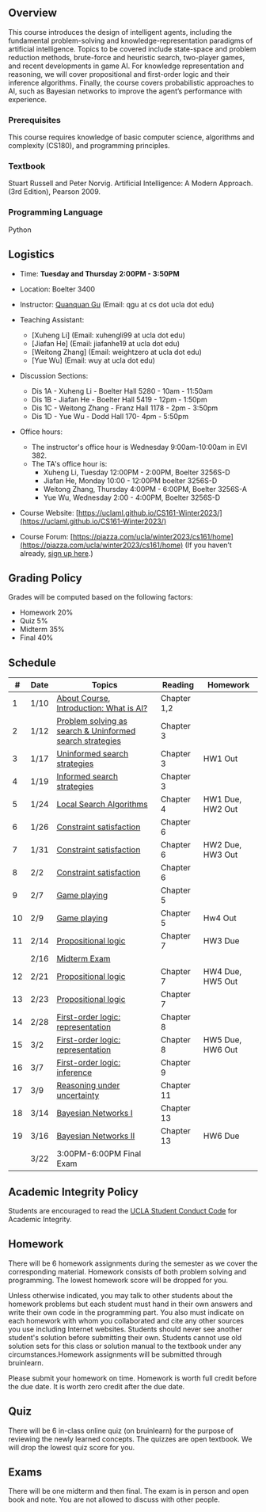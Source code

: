 
## Overview
This course introduces the design of intelligent agents, including the fundamental problem-solving and knowledge-representation paradigms of artificial intelligence. Topics to be covered include state-space and problem reduction methods, brute-force and heuristic search, two-player games, and recent developments in game AI. For knowledge representation and reasoning, we will cover propositional and first-order logic and their inference algorithms. Finally, the course covers probabilistic approaches to AI, such as Bayesian networks to improve the agent’s performance with experience.

### Prerequisites
This course requires knowledge of basic computer science, algorithms and complexity (CS180), and programming principles.
### Textbook

Stuart Russell and Peter Norvig. Artificial Intelligence: A Modern Approach. (3rd Edition), Pearson 2009.

### Programming Language
Python

## Logistics
<!--University of California, Los Angeles  -->
- Time: **Tuesday and Thursday 2:00PM - 3:50PM**
- Location: Boelter 3400  
- Instructor: [Quanquan Gu](http://web.cs.ucla.edu/~qgu/) (Email: qgu at cs dot ucla dot edu)   
- Teaching Assistant: 
    - [Xuheng Li] (Email: xuhengli99 at ucla dot edu)
    - [Jiafan He] (Email: jiafanhe19 at ucla dot edu)
    - [Weitong Zhang] (Email: weightzero at ucla dot edu)
    - [Yue Wu] (Email: wuy at ucla dot edu) 
    
- Discussion Sections:
	 - Dis 1A - Xuheng Li - Boelter Hall 5280 - 10am - 11:50am
	 - Dis 1B - Jiafan He - Boelter Hall 5419 - 12pm - 1:50pm
	 - Dis 1C - Weitong Zhang - Franz Hall 1178 - 2pm - 3:50pm
	 - Dis 1D - Yue Wu - Dodd Hall 170- 4pm - 5:50pm



    
- Office hours: 
    - The instructor's office hour is Wednesday 9:00am-10:00am in EVI 382. 
    - The TA's office hour is: 
        - Xuheng Li, Tuesday 12:00PM - 2:00PM, Boelter 3256S-D 
        - Jiafan He, Monday 10:00 - 12:00PM boelter 3256S-D 
        - Weitong Zhang, Thursday 4:00PM - 6:00PM, Boelter 3256S-A 
        - Yue Wu, Wednesday 2:00 - 4:00PM, Boelter 3256S-D
                
- Course Website: [https://uclaml.github.io/CS161-Winter2023/](https://uclaml.github.io/CS161-Winter2023/)
- Course Forum: [https://piazza.com/ucla/winter2023/cs161/home](https://piazza.com/ucla/winter2023/cs161/home)
(If you haven’t already, [sign up here](https://piazza.com/ucla/winter2023/cs161).)






## Grading Policy
 
Grades will be computed based on the following factors:

- Homework 20%
- Quiz 5%
- Midterm 35%
- Final 40%

## Schedule

| #  | Date  | Topics  |  Reading | Homework  |
|---|---|---|---|---|
| 1  | 1/10  |  [About Course](https://www.dropbox.com/s/co567rteom25kxd/Lecture0.pdf?dl=0), [Introduction: What is AI?](https://www.dropbox.com/s/71rgvyrfp9dgb7a/Lecture1.pdf?dl=0) |  Chapter 1,2 |   |
| 2 | 1/12 | [Problem solving as search & Uninformed search strategies](https://www.dropbox.com/s/bu5u9pvylljla5b/Lecture2.pdf?dl=0) | Chapter 3 | |
| 3 | 1/17 | [Uninformed search strategies](https://www.dropbox.com/s/7rjsh7lytq7tdhj/Lecture3.pdf?dl=0) | Chapter 3 | HW1 Out |
| 4 | 1/19 | [Informed search strategies](https://www.dropbox.com/s/bji1ofmklhb21um/Lecture4.pdf?dl=0)| Chapter 3 |  |
| 5 | 1/24 | [Local Search Algorithms]() | Chapter 4 | HW1 Due, HW2 Out|
| 6 | 1/26 | [Constraint satisfaction]() | Chapter 6 | |
| 7 | 1/31 | [Constraint satisfaction]() | Chapter 6 | HW2 Due, HW3 Out|
| 8 | 2/2 | [Constraint satisfaction]() | Chapter 6 | |
| 9 | 2/7 | [Game playing]() | Chapter 5 |  |
| 10 | 2/9 | [Game playing]() | Chapter 5 | Hw4 Out |
| 11 | 2/14 | [Propositional logic]() | Chapter 7 | HW3 Due |
|  | 2/16 | [Midterm Exam]() | | |
| 12 | 2/21 | [Propositional logic]() | Chapter 7 | HW4 Due, HW5 Out |
| 13 | 2/23 | [Propositional logic]() | Chapter 7 |  |
| 14 | 2/28 | [First-order logic: representation]() | Chapter 8 |  |
| 15 | 3/2 | [First-order logic: representation]() | Chapter 8 | HW5 Due, HW6 Out|
| 16 | 3/7 | [First-order logic: inference]() | Chapter 9 |  |
| 17 | 3/9 | [Reasoning under uncertainty]() | Chapter 11 |   |
| 18 | 3/14 | [Bayesian Networks I]() | Chapter 13 | |
| 19 | 3/16 | [Bayesian Networks II]() | Chapter 13 | HW6 Due |
|  | 3/22 | 3:00PM-6:00PM Final Exam | |  |

## Academic Integrity Policy
Students are encouraged to read the [UCLA Student Conduct Code](https://www.deanofstudents.ucla.edu/Individual-Student-Code) for Academic Integrity. 

## Homework
There will be 6 homework assignments during the semester as we cover the corresponding material. Homework consists of both problem solving and programming. The lowest homework score will be dropped for you.

Unless otherwise indicated, you may talk to other students about the homework problems but each student must hand in their own answers and write their own code in the programming part. You also must indicate on each homework with whom you collaborated and cite any other sources you use including Internet websites. Students should never see another student's solution before submitting their own. Students cannot use old solution sets for this class or solution manual to the textbook under any circumstances.Homework assignments will be submitted through bruinlearn. 

Please submit your homework on time. Homework is worth full credit before the due date. It is worth zero credit after the due date.

## Quiz

There will be 6 in-class online quiz (on bruinlearn) for the purpose of reviewing the newly learned concepts. The quizzes are open textbook. We will drop the lowest quiz score for you.

## Exams

There will be one midterm and then final. The exam is in person and open book and note. You are not allowed to discuss with other people.
